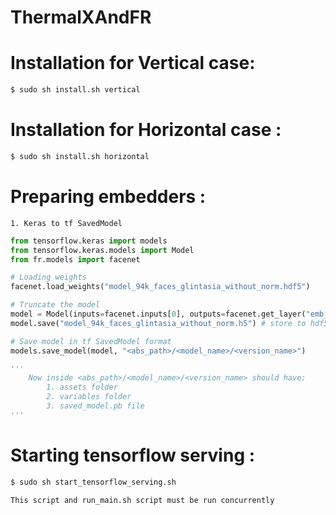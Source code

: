 # ThermalXAndFR
# Installation for Vertical case:
```bash
$ sudo sh install.sh vertical 
```
# Installation for Horizontal case :	
```bash 
$ sudo sh install.sh horizontal 
```

# Preparing embedders :
	1. Keras to tf SavedModel
```python
from tensorflow.keras import models
from tensorflow.keras.models import Model
from fr.models import facenet

# Loading weights
facenet.load_weights("model_94k_faces_glintasia_without_norm.hdf5")

# Truncate the model
model = Model(inputs=facenet.inputs[0], outputs=facenet.get_layer("emb_output").output)
model.save("model_94k_faces_glintasia_without_norm.h5") # store to hdf5 format

# Save model in tf SavedModel format
models.save_model(model, "<abs_path>/<model_name>/<version_name>")

'''
	Now inside <abs_path>/<model_name>/<version_name> should have:
		1. assets folder
		2. variables folder
		3. saved_model.pb file
'''
```

# Starting tensorflow serving :
```bash
$ sudo sh start_tensorflow_serving.sh 
```
	This script and run_main.sh script must be run concurrently

##
